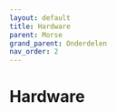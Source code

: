 ```yaml
---
layout: default
title: Hardware
parent: Morse
grand_parent: Onderdelen
nav_order: 2
---
```


# Hardware
